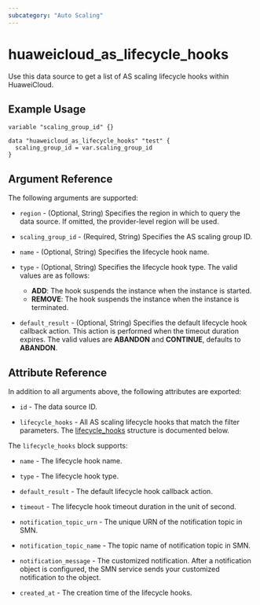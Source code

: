```yaml
---
subcategory: "Auto Scaling"
---
```


# huaweicloud_as_lifecycle_hooks

Use this data source to get a list of AS scaling lifecycle hooks within HuaweiCloud.

## Example Usage

```hcl
variable "scaling_group_id" {}

data "huaweicloud_as_lifecycle_hooks" "test" {
  scaling_group_id = var.scaling_group_id
}
```

## Argument Reference

The following arguments are supported:

* `region` - (Optional, String) Specifies the region in which to query the data source.
  If omitted, the provider-level region will be used.

* `scaling_group_id` - (Required, String) Specifies the AS scaling group ID.

* `name` - (Optional, String) Specifies the lifecycle hook name.

* `type` - (Optional, String) Specifies the lifecycle hook type. The valid values are as follows:
  + **ADD**: The hook suspends the instance when the instance is started.
  + **REMOVE**: The hook suspends the instance when the instance is terminated.

* `default_result` - (Optional, String) Specifies the default lifecycle hook callback action. This action is
  performed when the timeout duration expires. The valid values are **ABANDON** and **CONTINUE**, defaults to **ABANDON**.

## Attribute Reference

In addition to all arguments above, the following attributes are exported:

* `id` - The data source ID.

* `lifecycle_hooks` - All AS scaling lifecycle hooks that match the filter parameters.
  The [lifecycle_hooks](#attrblock_lifecycle_hooks) structure is documented below.

<a name="attrblock_lifecycle_hooks"></a>
The `lifecycle_hooks` block supports:

* `name` - The lifecycle hook name.

* `type` - The lifecycle hook type.

* `default_result` - The default lifecycle hook callback action.

* `timeout` - The lifecycle hook timeout duration in the unit of second.

* `notification_topic_urn` - The unique URN of the notification topic in SMN.

* `notification_topic_name` - The topic name of notification topic in SMN.

* `notification_message` - The customized notification. After a notification object is configured,
  the SMN service sends your customized notification to the object.

* `created_at` - The creation time of the lifecycle hooks.

